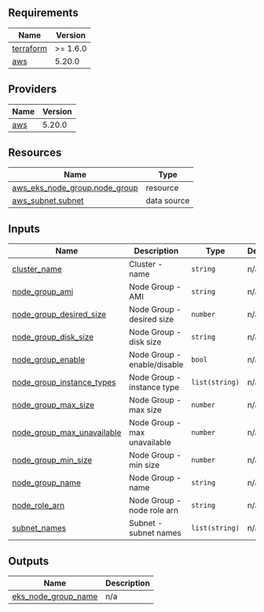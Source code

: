 <!-- BEGIN_TF_DOCS -->
## Requirements

| Name | Version |
|------|---------|
| <a name="requirement_terraform"></a> [terraform](#requirement\_terraform) | >= 1.6.0 |
| <a name="requirement_aws"></a> [aws](#requirement\_aws) | 5.20.0 |

## Providers

| Name | Version |
|------|---------|
| <a name="provider_aws"></a> [aws](#provider\_aws) | 5.20.0 |

## Resources

| Name | Type |
|------|------|
| [aws_eks_node_group.node_group](https://registry.terraform.io/providers/hashicorp/aws/5.20.0/docs/resources/eks_node_group) | resource |
| [aws_subnet.subnet](https://registry.terraform.io/providers/hashicorp/aws/5.20.0/docs/data-sources/subnet) | data source |

## Inputs

| Name | Description | Type | Default | Required |
|------|-------------|------|---------|:--------:|
| <a name="input_cluster_name"></a> [cluster\_name](#input\_cluster\_name) | Cluster - name | `string` | n/a | yes |
| <a name="input_node_group_ami"></a> [node\_group\_ami](#input\_node\_group\_ami) | Node Group - AMI | `string` | n/a | yes |
| <a name="input_node_group_desired_size"></a> [node\_group\_desired\_size](#input\_node\_group\_desired\_size) | Node Group - desired size | `number` | n/a | yes |
| <a name="input_node_group_disk_size"></a> [node\_group\_disk\_size](#input\_node\_group\_disk\_size) | Node Group - disk size | `string` | n/a | yes |
| <a name="input_node_group_enable"></a> [node\_group\_enable](#input\_node\_group\_enable) | Node Group - enable/disable | `bool` | n/a | yes |
| <a name="input_node_group_instance_types"></a> [node\_group\_instance\_types](#input\_node\_group\_instance\_types) | Node Group - instance type | `list(string)` | n/a | yes |
| <a name="input_node_group_max_size"></a> [node\_group\_max\_size](#input\_node\_group\_max\_size) | Node Group - max size | `number` | n/a | yes |
| <a name="input_node_group_max_unavailable"></a> [node\_group\_max\_unavailable](#input\_node\_group\_max\_unavailable) | Node Group - max unavailable | `number` | n/a | yes |
| <a name="input_node_group_min_size"></a> [node\_group\_min\_size](#input\_node\_group\_min\_size) | Node Group - min size | `number` | n/a | yes |
| <a name="input_node_group_name"></a> [node\_group\_name](#input\_node\_group\_name) | Node Group - name | `string` | n/a | yes |
| <a name="input_node_role_arn"></a> [node\_role\_arn](#input\_node\_role\_arn) | Node Group - node role arn | `string` | n/a | yes |
| <a name="input_subnet_names"></a> [subnet\_names](#input\_subnet\_names) | Subnet - subnet names | `list(string)` | n/a | yes |

## Outputs

| Name | Description |
|------|-------------|
| <a name="output_eks_node_group_name"></a> [eks\_node\_group\_name](#output\_eks\_node\_group\_name) | n/a |
<!-- END_TF_DOCS -->
